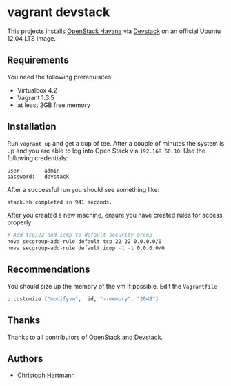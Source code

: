 # vagrant devstack

This projects installs [OpenStack Havana](http://www.openstack.org/software/havana/) via [Devstack](http://devstack.org/) on an official Ubuntu 12.04 LTS image. 

## Requirements

You need the following prerequisites:
 * Virtualbox 4.2
 * Vagrant 1.3.5
 * at least 2GB free memory

## Installation

Run `vagrant up` and get a cup of tee. After a couple of minutes the system is up and you are able to log into Open Stack via `192.168.50.10`. Use the following credentials:

    user: 		admin
    password: 	devstack 


After a successful run you should see something like:

```bash
stack.sh completed in 941 seconds.
```

After you created a new machine, ensure you have created rules for access properly

```bash
# Add tcp/22 and icmp to default security group
nova secgroup-add-rule default tcp 22 22 0.0.0.0/0
nova secgroup-add-rule default icmp -1 -1 0.0.0.0/0
```

## Recommendations

You should size up the memory of the vm if possible. Edit the `Vagrantfile`

```bash
p.customize ["modifyvm", :id, "--memory", "2048"]
```

## Thanks

Thanks to all contributors of OpenStack and Devstack.

## Authors 

 - Christoph Hartmann
